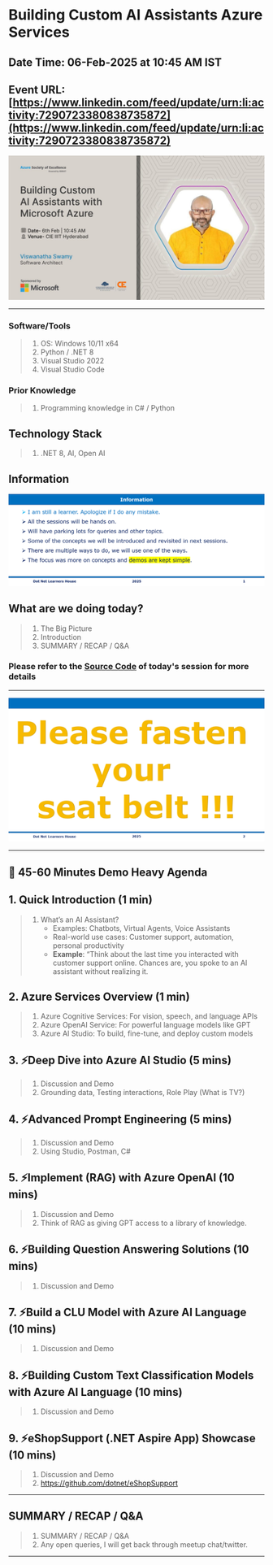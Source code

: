 # Building Custom AI Assistants Azure Services

## Date Time: 06-Feb-2025 at 10:45 AM IST

## Event URL: [https://www.linkedin.com/feed/update/urn:li:activity:7290723380838735872](https://www.linkedin.com/feed/update/urn:li:activity:7290723380838735872)

<!-- ## YouTube URL: [https://www.youtube.com/watch?v=BtnhSKjRNWg](https://www.youtube.com/watch?v=BtnhSKjRNWg) -->

![Viswanatha Swamy P K |150x150](./Documentation/Images/ViswanathaSwamyPK.PNG)

---

### Software/Tools

> 1. OS: Windows 10/11 x64
> 1. Python / .NET 8
> 1. Visual Studio 2022
> 1. Visual Studio Code

### Prior Knowledge

> 1. Programming knowledge in C# / Python

## Technology Stack

> 1. .NET 8, AI, Open AI

## Information

![Information | 100x100](../Documentation/Images/Information.PNG)

## What are we doing today?

> 1. The Big Picture
> 1. Introduction
> 1. SUMMARY / RECAP / Q&A

### Please refer to the [**Source Code**](https://github.com/Swamy-s-Tech-Skills-Academy/learn-ai-102-code) of today's session for more details

---

![Information | 100x100](../Documentation/Images/SeatBelt.PNG)

---

## 🚀 45-60 Minutes Demo Heavy Agenda

## 1. Quick Introduction (1 min)

> 1. What’s an AI Assistant?
>    - Examples: Chatbots, Virtual Agents, Voice Assistants
>    - Real-world use cases: Customer support, automation, personal productivity
>    - **Example**: “Think about the last time you interacted with customer support online. Chances are, you spoke to an AI assistant without realizing it.

## 2. Azure Services Overview (1 min)

> 1. Azure Cognitive Services: For vision, speech, and language APIs
> 1. Azure OpenAI Service: For powerful language models like GPT
> 1. Azure AI Studio: To build, fine-tune, and deploy custom models

## 3. ⚡Deep Dive into Azure AI Studio (5 mins)

> 1. Discussion and Demo
> 1. Grounding data, Testing interactions, Role Play (What is TV?)

## 4. ⚡Advanced Prompt Engineering (5 mins)

> 1. Discussion and Demo
> 1. Using Studio, Postman, C#

## 5. ⚡Implement (RAG) with Azure OpenAI (10 mins)

> 1. Discussion and Demo
> 1. Think of RAG as giving GPT access to a library of knowledge.

## 6. ⚡Building Question Answering Solutions (10 mins)

> 1. Discussion and Demo

## 7. ⚡Build a CLU Model with Azure AI Language (10 mins)

> 1. Discussion and Demo

## 8. ⚡Building Custom Text Classification Models with Azure AI Language (10 mins)

> 1. Discussion and Demo

## 9. ⚡eShopSupport (.NET Aspire App) Showcase (10 mins)

> 1. Discussion and Demo
> 1. <https://github.com/dotnet/eShopSupport>

---

## SUMMARY / RECAP / Q&A

> 1. SUMMARY / RECAP / Q&A
> 2. Any open queries, I will get back through meetup chat/twitter.

---
